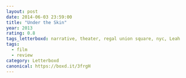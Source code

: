 ```yaml
---
layout: post 
date: 2014-06-03 23:59:00
title: "Under the Skin"
year: 2013
rating: 0.8
tags_letterboxd: narrative, theater, regal union square, nyc, Leah
tags:
  - film
  - review
category: Letterboxd
canonical: https://boxd.it/3frgH
---
```

